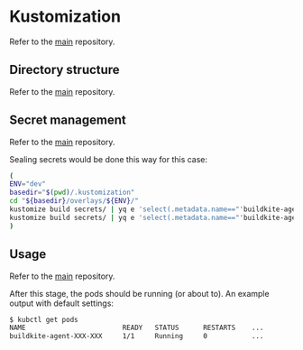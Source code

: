 # Kustomization

Refer to the [main](https://github.com/rena2damas/microservices.git#kustomization) repository.

## Directory structure

Refer to the [main](https://github.com/rena2damas/microservices.git#directory-structure) repository.

## Secret management

Refer to the [main](https://github.com/rena2damas/microservices.git#secret-management) repository.

Sealing secrets would be done this way for this case:

```bash
(
ENV="dev"
basedir="$(pwd)/.kustomization"
cd "${basedir}/overlays/${ENV}/"
kustomize build secrets/ | yq e 'select(.metadata.name=="'buildkite-agent'")' - | kubeseal > secrets/sealed/base.yaml 
kustomize build secrets/ | yq e 'select(.metadata.name=="'buildkite-agent-postgres'")' - | kubeseal > secrets/sealed/postgres.yaml
)
```

## Usage

Refer to the [main](https://github.com/rena2damas/microservices.git#usage) repository.

After this stage, the pods should be running (or about to). An example output with default settings:

```bash
$ kubctl get pods
NAME                        READY   STATUS      RESTARTS    ...
buildkite-agent-XXX-XXX     1/1     Running     0           ...
```
